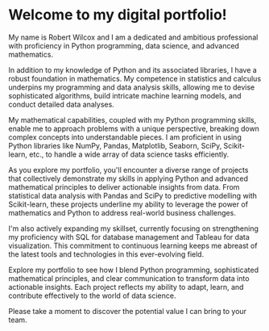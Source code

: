 # Welcome to my digital portfolio!

My name is Robert Wilcox and I am a dedicated and ambitious professional with proficiency in Python programming, data science, and advanced mathematics.

In addition to my knowledge of Python and its associated libraries, I have a robust foundation in mathematics. My competence in statistics and calculus underpins my programming and data analysis skills, allowing me to devise sophisticated algorithms, build intricate machine learning models, and conduct detailed data analyses.

My mathematical capabilities, coupled with my Python programming skills, enable me to approach problems with a unique perspective, breaking down complex concepts into understandable pieces. I am proficient in using Python libraries like NumPy, Pandas, Matplotlib, Seaborn, SciPy, Scikit-learn, etc., to handle a wide array of data science tasks efficiently.

As you explore my portfolio, you'll encounter a diverse range of projects that collectively demonstrate my skills in applying Python and advanced mathematical principles to deliver actionable insights from data. From statistical data analysis with Pandas and SciPy to predictive modelling with Scikit-learn, these projects underline my ability to leverage the power of mathematics and Python to address real-world business challenges.

I'm also actively expanding my skillset, currently focusing on strengthening my proficiency with SQL for database management and Tableau for data visualization. This commitment to continuous learning keeps me abreast of the latest tools and technologies in this ever-evolving field.

Explore my portfolio to see how I blend Python programming, sophisticated mathematical principles, and clear communication to transform data into actionable insights. Each project reflects my ability to adapt, learn, and contribute effectively to the world of data science.

Please take a moment to discover the potential value I can bring to your team.

```{tableofcontents}
```
